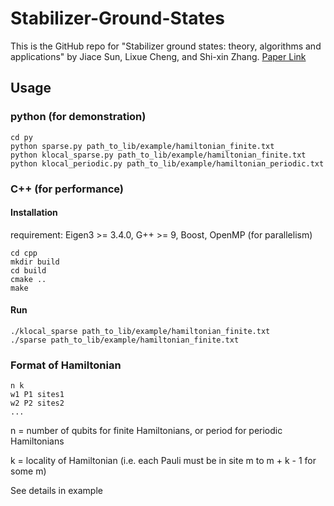 # Stabilizer-Ground-States

This is the GitHub repo for "Stabilizer ground states: theory, algorithms and applications" by Jiace Sun, Lixue Cheng, and Shi-xin Zhang. [Paper Link](https://arxiv.org/abs/2403.08441)

## Usage

### python (for demonstration)
```
cd py
python sparse.py path_to_lib/example/hamiltonian_finite.txt
python klocal_sparse.py path_to_lib/example/hamiltonian_finite.txt
python klocal_periodic.py path_to_lib/example/hamiltonian_periodic.txt
```
### C++ (for performance)
#### Installation
requirement: Eigen3 >= 3.4.0, G++ >= 9, Boost, OpenMP (for parallelism)
```
cd cpp
mkdir build
cd build
cmake ..
make
```
#### Run
```
./klocal_sparse path_to_lib/example/hamiltonian_finite.txt
./sparse path_to_lib/example/hamiltonian_finite.txt
```

### Format of Hamiltonian
```
n k
w1 P1 sites1
w2 P2 sites2
...
```
n = number of qubits for finite Hamiltonians, or period for periodic Hamiltonians

k = locality of Hamiltonian (i.e. each Pauli must be in site m to m + k - 1 for some m)

See details in example
